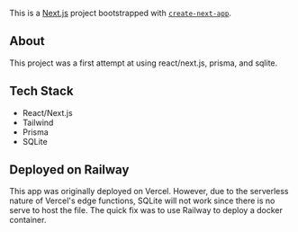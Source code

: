 This is a [Next.js](https://nextjs.org/) project bootstrapped with [`create-next-app`](https://github.com/vercel/next.js/tree/canary/packages/create-next-app).

## About

This project was a first attempt at using react/next.js, prisma, and sqlite.

## Tech Stack

- React/Next.js
- Tailwind
- Prisma
- SQLite

## Deployed on Railway

This app was originally deployed on Vercel. However, due to the serverless nature of Vercel's edge functions, SQLite will not work since there is no serve to host the file. The quick fix was to use Railway to deploy a docker container.
